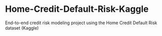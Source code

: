# Home-Credit-Default-Risk-Kaggle
End-to-end credit risk modeling project using the Home Credit Default Risk dataset (Kaggle)
